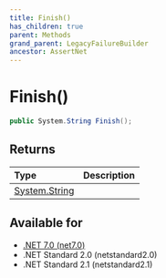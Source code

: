 ```yaml
---
title: Finish()
has_children: true
parent: Methods
grand_parent: LegacyFailureBuilder
ancestor: AssertNet
---
```

# Finish()

```csharp
public System.String Finish();
```

## Returns
|Type|Description|
|:-|:-|
|[System.String](https://learn.microsoft.com/en-us/dotnet/api/system.string)||

## Available for
- [.NET 7.0 (net7.0)](https://versionsof.net/core/7.0/)
- .NET Standard 2.0 (netstandard2.0)
- .NET Standard 2.1 (netstandard2.1)
